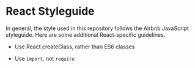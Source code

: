 # React Styleguide

In general, the style used in this repository follows the Airbnb JavaScript styleguide. Here are some additional React-specific guidelines.

- Use React.createClass, rather than ES6 classes

- Use `import`, not `require`

